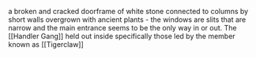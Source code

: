 a broken and cracked doorframe of white stone connected to columns by short walls overgrown with ancient plants - the windows are slits that are narrow and the main entrance seems to be the only way in or out. The [[Handler Gang]] held out inside specifically those led by the member known as [[Tigerclaw]]